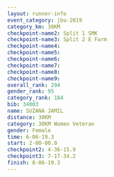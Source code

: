 ```yaml
---
layout: runner-info 
event_category: jbu-2019 
category_km: 30KM 
checkpoint-name2: Split 1 SMK 
checkpoint-name3: Split 2 E Farm 
checkpoint-name4: 
checkpoint-name5: 
checkpoint-name6: 
checkpoint-name7: 
checkpoint-name8: 
checkpoint-name9: 
overall_rank: 294
gender_rank: 95
category_rank: 184
bib: 34003
name: SUZANA JAMIL
distance: 30KM
category: 30KM Women Veteran
gender: Female
time: 6-06-19.3
start: 2-00-00.0
checkpoint2: 4-36-15.9
checkpoint3: 7-17-34.2
finish: 8-06-19.3
---
```

